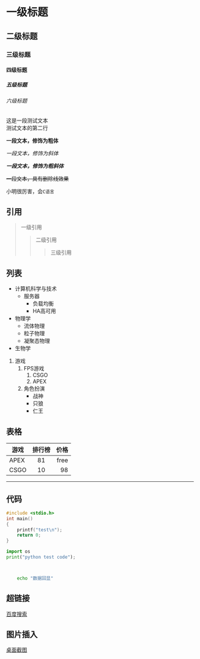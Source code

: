 # 一级标题
## 二级标题
### 三级标题
#### 四级标题
##### 五级标题
###### 六级标题

这是一段测试文本<br>
测试文本的第二行

**一段文本，修饰为粗体**

*一段文本，修饰为斜体*

***一段文本，修饰为粗斜体***

~~一段文本，具有删除线效果~~

小明很厉害，会`C语言`

## 引用

> 一级引用
>> 二级引用
>>> 三级引用

## 列表

* 计算机科学与技术
  * 服务器
    * 负载均衡
    * HA高可用
* 物理学
  * 流体物理
  * 粒子物理
  * 凝聚态物理
* 生物学

1. 游戏
   1. FPS游戏
      1. CSGO
      2. APEX
   2. 角色扮演
      * 战神
      * 只狼
      * 仁王

## 表格

游戏|排行榜|价格
---|:---:|---:
APEX|81|free
CSGO|10|98


---------------

## 代码

```c
#include <stdio.h>
int main()
{
	printf("test\n");
	return 0;
}
```
```python
import os
print("python test code");
```

```java
```

```cpp
```
```bash
	echo "数据回显"
```

## 超链接

[百度搜索](https://www.baidu.com "点击进入")

## 图片插入
[桌面截图](C://Users//10678//Desktop//1.jpg "def")

